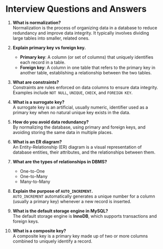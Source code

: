 # Interview Questions and Answers

1. **What is normalization?**  
   Normalization is the process of organizing data in a database to reduce redundancy and improve data integrity. It typically involves dividing large tables into smaller, related ones.

2. **Explain primary key vs foreign key.**  
   - **Primary key**: A column (or set of columns) that uniquely identifies each record in a table.  
   - **Foreign key**: A column in one table that refers to the primary key in another table, establishing a relationship between the two tables.

3. **What are constraints?**  
   Constraints are rules enforced on data columns to ensure data integrity. Examples include `NOT NULL`, `UNIQUE`, `CHECK`, and `FOREIGN KEY`.

4. **What is a surrogate key?**  
   A surrogate key is an artificial, usually numeric, identifier used as a primary key when no natural unique key exists in the data.

5. **How do you avoid data redundancy?**  
   By normalizing the database, using primary and foreign keys, and avoiding storing the same data in multiple places.

6. **What is an ER diagram?**  
   An Entity-Relationship (ER) diagram is a visual representation of database entities, their attributes, and the relationships between them.

7. **What are the types of relationships in DBMS?**  
   - One-to-One  
   - One-to-Many  
   - Many-to-Many

8. **Explain the purpose of `AUTO_INCREMENT`.**  
   `AUTO_INCREMENT` automatically generates a unique number for a column (usually a primary key) whenever a new record is inserted.

9. **What is the default storage engine in MySQL?**  
   The default storage engine is **InnoDB**, which supports transactions and foreign keys.

10. **What is a composite key?**  
    A composite key is a primary key made up of two or more columns combined to uniquely identify a record.

